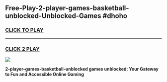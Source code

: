 
## Free-Play-2-player-games-basketball-unblocked-Unblocked-Games #dhoho
<h3>
<a href="https://news.freeplayer.one?title=2-player-games-basketball-unblocked&ref=8M">CLICK TO PLAY</a></h3>
<hr>

<h3>
<a href="https://news.freeplayer.one?title=2-player-games-basketball-unblocked&ref=8M">CLICK 2 PLAY</a>
  
</h3>

<a href="https://news.freeplayer.one?title=2-player-games-basketball-unblocked&ref=8M"><img src="https://clearcache.store/games.png"></a>


**2-player-games-basketball-unblocked games unblocked: Your Gateway to Fun and Accessible Online Gaming**
